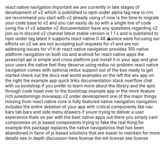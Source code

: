 react native navigation important we are currently in late stages of development of v2 which is published to npm under alpha tag new to rnn we recommend you start with v2 already using v1 now is the time to migrate your code base to v2 and you can easily do so with a single line of code using the v1 v2 adapter v2 documentation have any questions regarding v2 join us in discord v2 channel latest stable version is 1 1 x and is published to npm under tag latest it supports react native 0 48 ⚠️since were focusing our efforts on v2 we are not accepting pull requests for v1 and are not addresing issues for v1 tl dr react native navigation provides 100 native platform navigation on both ios and android for react native apps the javascript api is simple and cross platform just install it in your app and give your users the native feel they deserve using redux no problem react native navigation comes with optional redux support out of the box ready to get started check out the docs real world examples on the left the wix app on the right the example app quick links documentation stack overflow chat with us bootstrap if you prefer to learn more about the library and the apis through code head over to the bootstrap example app or the more feature rich junedomingo movieapp v2 under development one of the major things missing from react native core is fully featured native navigation navigation includes the entire skeleton of your app with critical components like nav bars tab bars and side menu drawers if youre trying to deliver a user experience thats on par with the best native apps out there you simply cant compromise on js based components trying to fake the real thing for example this package replaces the native navigatorios that has been abandoned in favor of js based solutions that are easier to maintain for more details see in depth discussion here license the mit license see license